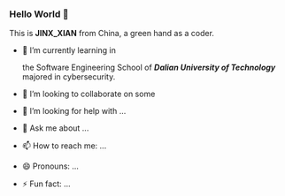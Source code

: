 ### Hello World 👋

This is  **JINX_XIAN** from China, a green hand as a coder. 

- 🏫 I’m currently learning in 

  the Software Engineering School of ***Dalian University of Technology*** majored in cybersecurity.

- 👯 I’m looking to collaborate on some 

- 🤔 I’m looking for help with ...

- 💬 Ask me about ...

- 📫 How to reach me: ...

- 😄 Pronouns: ...

- ⚡ Fun fact: ...
